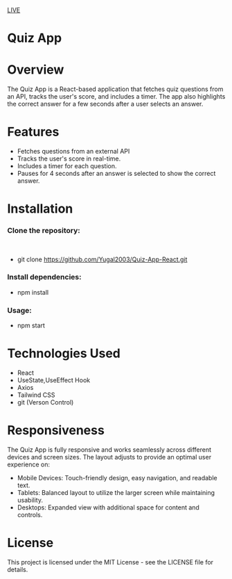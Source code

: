 [LIVE](https://quiz-app-react-pearl-mu.vercel.app/)
# Quiz App  

# Overview
The Quiz App is a React-based application that fetches quiz questions from an API, tracks the user's score, and includes a timer. The app also highlights the correct answer for a few seconds after a user selects an answer.


# Features

- Fetches questions from an external API
- Tracks the user's score in real-time.
- Includes a timer for each question.
- Pauses for 4 seconds after an answer is selected to show the correct answer.

# Installation
<h3>Clone the repository:</h3><br>
  
- git clone https://github.com/Yugal2003/Quiz-App-React.git

<h3>Install dependencies:</h3>

- npm install

<h3>Usage:</h3>

- npm start


# Technologies Used

- React
- UseState,UseEffect Hook
- Axios
- Tailwind CSS
- git (Verson Control)


# Responsiveness

The Quiz App is fully responsive and works seamlessly across different devices and screen sizes. The layout adjusts to provide an optimal user experience on:

- Mobile Devices: Touch-friendly design, easy navigation, and readable text.
- Tablets: Balanced layout to utilize the larger screen while maintaining usability.
- Desktops: Expanded view with additional space for content and controls.


# License

This project is licensed under the MIT License - see the LICENSE file for details.
